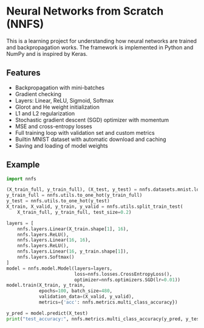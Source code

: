 # Neural Networks from Scratch (NNFS)
This is a learning project for understanding how neural networks are trained and backpropagation works. The framework is implemented in Python and NumPy and is inspired by Keras.

## Features
- Backpropagation with mini-batches
- Gradient checking
- Layers: Linear, ReLU, Sigmoid, Softmax
- Glorot and He weight initialization
- L1 and L2 regularization
- Stochastic gradient descent (SGD) optimizer with momentum
- MSE and cross-entropy losses
- Full training loop with validation set and custom metrics
- Builtin MNIST dataset with automatic download and caching
- Saving and loading of model weights

## Example
```python
import nnfs

(X_train_full, y_train_full), (X_test, y_test) = nnfs.datasets.mnist.load_data()
y_train_full = nnfs.utils.to_one_hot(y_train_full)
y_test = nnfs.utils.to_one_hot(y_test)
X_train, X_valid, y_train, y_valid = nnfs.utils.split_train_test(
    X_train_full, y_train_full, test_size=0.2)

layers = [
    nnfs.layers.Linear(X_train.shape[1], 16),
    nnfs.layers.ReLU(),
    nnfs.layers.Linear(16, 16),
    nnfs.layers.ReLU(),
    nnfs.layers.Linear(16, y_train.shape[1]),
    nnfs.layers.Softmax()
]
model = nnfs.model.Model(layers=layers,
                         loss=nnfs.losses.CrossEntropyLoss(),
                         optimizer=nnfs.optimizers.SGD(lr=0.01))
model.train(X_train, y_train,
            epochs=100, batch_size=480,
            validation_data=(X_valid, y_valid),
            metrics={'acc': nnfs.metrics.multi_class_accuracy})

y_pred = model.predict(X_test)
print("test_accuracy:", nnfs.metrics.multi_class_accuracy(y_pred, y_test))
```
